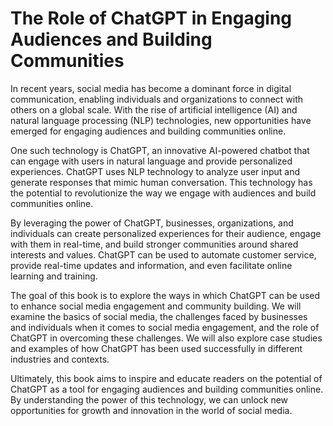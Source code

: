 The Role of ChatGPT in Engaging Audiences and Building Communities
================================================================================

In recent years, social media has become a dominant force in digital communication, enabling individuals and organizations to connect with others on a global scale. With the rise of artificial intelligence (AI) and natural language processing (NLP) technologies, new opportunities have emerged for engaging audiences and building communities online.

One such technology is ChatGPT, an innovative AI-powered chatbot that can engage with users in natural language and provide personalized experiences. ChatGPT uses NLP technology to analyze user input and generate responses that mimic human conversation. This technology has the potential to revolutionize the way we engage with audiences and build communities online.

By leveraging the power of ChatGPT, businesses, organizations, and individuals can create personalized experiences for their audience, engage with them in real-time, and build stronger communities around shared interests and values. ChatGPT can be used to automate customer service, provide real-time updates and information, and even facilitate online learning and training.

The goal of this book is to explore the ways in which ChatGPT can be used to enhance social media engagement and community building. We will examine the basics of social media, the challenges faced by businesses and individuals when it comes to social media engagement, and the role of ChatGPT in overcoming these challenges. We will also explore case studies and examples of how ChatGPT has been used successfully in different industries and contexts.

Ultimately, this book aims to inspire and educate readers on the potential of ChatGPT as a tool for engaging audiences and building communities online. By understanding the power of this technology, we can unlock new opportunities for growth and innovation in the world of social media.
